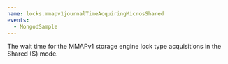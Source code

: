```yaml
---
name: locks.mmapv1journalTimeAcquiringMicrosShared
events:
  - MongodSample
---
```


The wait time for the MMAPv1 storage engine lock type acquisitions in the Shared (S) mode.